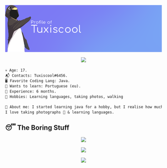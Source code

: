 <img src="https://github.com/Tux8068/Tux8068/blob/main/banner.png" /> 

<p align = "center"><img src = "https://github-widgetbox.vercel.app/api/profile?username=Tux8068&data=followers,repositories,stars,commits"></p>

```diff 
💀 Age: 17.
📬 Contacts: Tuxiscool#6456.
🖥️ Favorite Coding Lang: Java.
👾 Wants to learn: Portuguese (eu).
💼 Experience: 6 months.
🌳 Hobbies: Learning languages, taking photos, walking

📜 About me: I started learning java for a hobby, but I realise how much I enjoy it.
I love taking photographs 📸 & learning languages.
```
  


## 😴 The Boring Stuff
<p align = "center"><img src="https://activity-graph.herokuapp.com/graph?username=Tux8068&theme=material-palenight"></p>

<p align = "center"><img src="https://github-readme-stats.vercel.app/api?username=Tux8068&show_icons=true&theme=tokyonight" /></p>

<p align="center"> <img src="https://github-readme-stats.vercel.app/api/top-langs/?username=Tux8068&layout=compact&theme=blueberry" /></p>

